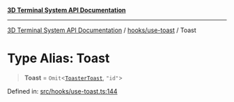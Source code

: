 [**3D Terminal System API Documentation**](../../../README.md)

***

[3D Terminal System API Documentation](../../../README.md) / [hooks/use-toast](../README.md) / Toast

# Type Alias: Toast

> **Toast** = `Omit`\<[`ToasterToast`](ToasterToast.md), `"id"`\>

Defined in: [src/hooks/use-toast.ts:144](https://github.com/Dicommunitas/ThreeJS_Terminal_3D/blob/99a29fe17cab393c4120b6b5906a4ebb1fb3c239/src/hooks/use-toast.ts#L144)
